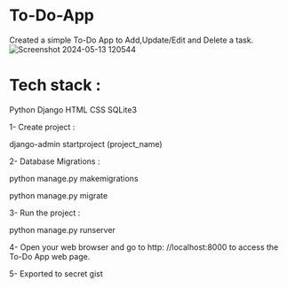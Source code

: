 # To-Do-App


Created a simple To-Do App to Add,Update/Edit and Delete a task.
![Screenshot 2024-05-13 120544](https://github.com/safna-kallingal/To-Do-App/assets/97272108/c1e8c14d-2c65-449d-bb89-f91f5a743d59)


# Tech stack :
Python
Django
HTML
CSS
SQLite3

1- Create project :
  
django-admin startproject (project_name)

2- Database Migrations :

python manage.py makemigrations

python manage.py migrate

3- Run the project :

python manage.py runserver

4- Open your web browser and go to http:  //localhost:8000 to access the To-Do App web page.

5- Exported to secret gist
